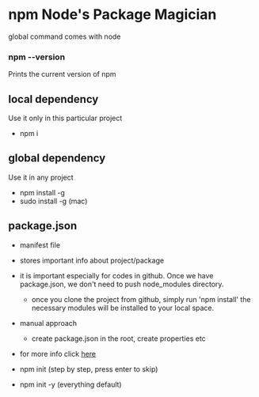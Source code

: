 # npm Node's Package Magician
global command comes with node

### npm --version
Prints the current version of npm

## local dependency
Use it only in this particular project
* npm i <packageName>

## global dependency 
Use it in any project
* npm install -g <packageName>
* sudo install -g <packageName> (mac)

## package.json
* manifest file
* stores important info about project/package
* it is important especially for codes in github. Once we have package.json, we don't need to push node_modules directory.
    * once you clone the project from github, simply run 'npm install' the necessary modules will be installed to your local space.
* manual approach 
    * create package.json in the root, create properties etc
* for more info click [here](https://nodesource.com/blog/the-basics-of-package-json-in-node-js-and-npm/)

* npm init (step by step, press enter to skip)
* npm init -y (everything default)